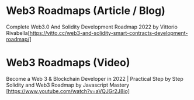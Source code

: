 # Web3 Roadmaps (Article / Blog)
Complete Web3.0 And Solidity Development Roadmap 2022 by Vittorio Rivabella[https://vitto.cc/web3-and-solidity-smart-contracts-development-roadmap/]

# Web3 Roadmaps (Video)
Become a Web 3 & Blockchain Developer in 2022 | Practical Step by Step Solidity and Web3 Roadmap by Javascript Mastery [https://www.youtube.com/watch?v=aVQJGr2J8io]